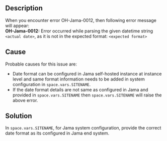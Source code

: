 ## Description

When you encounter error OH-Jama-0012, then following error message will appear:  
**OH-Jama-0012:** Error occurred while parsing the given datetime string `<actual date>`, as it is not in the expected format: `<expected format>`

## Cause

Probable causes for this issue are:

- Date format can be configured in Jama self-hosted instance at instance level and same format information needs to be added in system configuration in <code class="expression">space.vars.SITENAME</code>.
- If the date format details are not same as configured in Jama and provided in <code class="expression">space.vars.SITENAME</code> then <code class="expression">space.vars.SITENAME</code> will raise the above error.

## Solution

In <code class="expression">space.vars.SITENAME</code>, for Jama system configuration, provide the correct date format as its configured in Jama end system.
